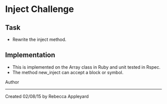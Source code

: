 Inject Challenge
================


Task
-----

* Rewrite the inject method.

Implementation
--------------

* This is implemented on the Array class in Ruby and unit tested in Rspec.
* The method new_inject can accept a block or symbol.

Author
______

Created 02/08/15 by Rebecca Appleyard


